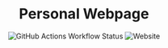 <div align="center"><a name="readme-top"></a>
    
# Personal Webpage

![GitHub Actions Workflow Status](https://img.shields.io/github/actions/workflow/status/franlo42/franlo42.github.io/deploy.yml)
![Website](https://img.shields.io/website?url=https%3A%2F%2Ffranlo42.is-a.dev)

</div>
